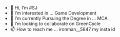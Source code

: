 - 👋 Hi, I’m #SJ
- 👀 I’m interested in ... Game Development
- 🌱 I’m currently Pursuing the Degree in ... MCA
- 💞️ I’m looking to collaborate on GreenCycle
- 📫 How to reach me ... ironman__5847 my insta id

<!---
Sagarz7030/Sagarz7030 is a ✨ special ✨ repository because its `README.md` (this file) appears on your GitHub profile.
You can click the Preview link to take a look at your changes.
--->
